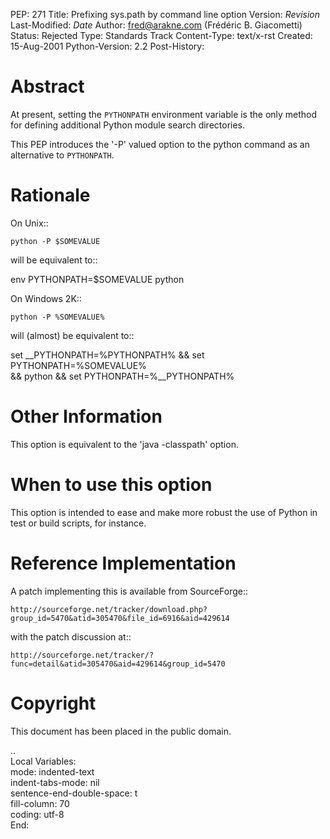PEP: 271
Title: Prefixing sys.path by command line option
Version: $Revision$
Last-Modified: $Date$
Author: fred@arakne.com (Frédéric B. Giacometti)
Status: Rejected
Type: Standards Track
Content-Type: text/x-rst
Created: 15-Aug-2001
Python-Version: 2.2
Post-History:


Abstract
========

At present, setting the ``PYTHONPATH`` environment variable is the
only method for defining additional Python module search
directories.

This PEP introduces the '-P' valued option to the python command
as an alternative to ``PYTHONPATH``.


Rationale
=========

On Unix::

    python -P $SOMEVALUE

will be equivalent to::

   env PYTHONPATH=$SOMEVALUE python

On Windows 2K::

    python -P %SOMEVALUE%

will (almost) be equivalent to::

   set __PYTHONPATH=%PYTHONPATH% && set PYTHONPATH=%SOMEVALUE%\
      && python && set PYTHONPATH=%__PYTHONPATH%


Other Information
=================

This option is equivalent to the 'java -classpath' option.


When to use this option
=======================

This option is intended to ease and make more robust the use of
Python in test or build scripts, for instance.


Reference Implementation
========================

A patch implementing this is available from SourceForge::

    http://sourceforge.net/tracker/download.php?group_id=5470&atid=305470&file_id=6916&aid=429614

with the patch discussion at::

    http://sourceforge.net/tracker/?func=detail&atid=305470&aid=429614&group_id=5470


Copyright
=========

This document has been placed in the public domain.



..  
  Local Variables:  
  mode: indented-text  
  indent-tabs-mode: nil  
  sentence-end-double-space: t  
  fill-column: 70  
  coding: utf-8  
  End:  
